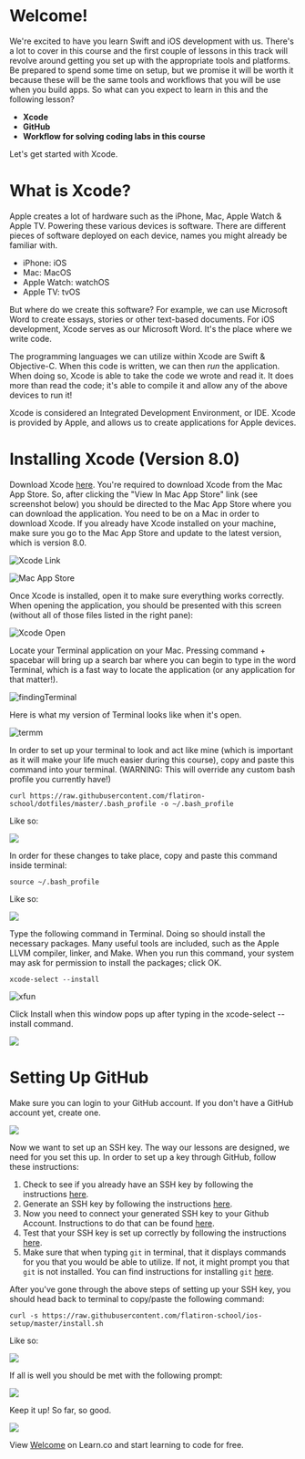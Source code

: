 # Welcome!

We're excited to have you learn Swift and iOS development with us. There's a lot to cover in this course and the first couple of lessons in this track will revolve around getting you set up with the appropriate tools and platforms. Be prepared to spend some time on setup, but we promise it will be worth it because these will be the same tools and workflows that you will be use when you build apps. So what can you expect to learn in this and the following lesson? 

- **Xcode**
- **GitHub**
- **Workflow for solving coding labs in this course**

Let's get started with Xcode. 

# What is Xcode?

Apple creates a lot of hardware such as the iPhone, Mac, Apple Watch & Apple TV. Powering these various devices is software. There are different pieces of software deployed on each device, names you might already be familiar with.

* iPhone: iOS
* Mac: MacOS
* Apple Watch: watchOS
* Apple TV: tvOS

But where do we create this software? For example, we can use Microsoft Word to create essays, stories or other text-based documents. For iOS development, Xcode serves as our Microsoft Word. It's the place where we write code.

The programming languages we can utilize within Xcode are Swift & Objective-C. When this code is written, we can then *run* the application. When doing so, Xcode is able to take the code we wrote and read it. It does more than read the code; it's able to compile it and allow any of the above devices to run it!

Xcode is considered an Integrated Development Environment, or IDE. Xcode is provided by Apple, and allows us to create applications for Apple devices.

# Installing Xcode (Version 8.0)

Download Xcode [here](https://itunes.apple.com/us/app/xcode/id497799835?mt=12). You're required to download Xcode from the Mac App Store. So, after clicking the "View In Mac App Store" link (see screenshot below) you should be directed to the Mac App Store where you can download the application. You need to be on a Mac in order to download Xcode. If you already have Xcode installed on your machine, make sure you go to the Mac App Store and update to the latest version, which is version 8.0.

![Xcode Link](https://s3.amazonaws.com/learn-verified/XcodeWeb.png)

![Mac App Store](https://s3.amazonaws.com/learn-verified/XcodeAppStore.png)


Once Xcode is installed, open it to make sure everything works correctly. When opening the application, you should be presented with this screen (without all of those files listed in the right pane):

![Xcode Open](https://s3.amazonaws.com/learn-verified/XcodeOpen.png)

Locate your Terminal application on your Mac. Pressing command + spacebar will bring up a search bar where you can begin to type in the word Terminal, which is a fast way to locate the application (or any application for that matter!).

![findingTerminal](https://s3.amazonaws.com/learn-verified/XcodeTerminalSearch.png)

Here is what my version of Terminal looks like when it's open.

![termm](https://s3.amazonaws.com/learn-verified/XcodeTerminal1.png)

In order to set up your terminal to look and act like mine (which is important as it will make your life much easier during this course), copy and paste this command into your terminal. (WARNING: This will override any custom bash profile you currently have!)

`curl https://raw.githubusercontent.com/flatiron-school/dotfiles/master/.bash_profile -o ~/.bash_profile`

Like so:

![](https://s3.amazonaws.com/learn-verified/XcodeTerminal2.png)

In order for these changes to take place, copy and paste this command inside terminal:

`source ~/.bash_profile`

Like so:

![](https://s3.amazonaws.com/learn-verified/XcodeBash.png)

Type the following command in Terminal. Doing so should install the necessary packages. Many useful tools are included, such as the Apple LLVM compiler, linker, and Make. When you run this command, your system may ask for permission to install the packages; click OK.  

`xcode-select --install`

![xfun](https://s3.amazonaws.com/learn-verified/XcodeInstallCommand.png)

Click Install when this window pops up after typing in the xcode-select --install command.

![](https://s3.amazonaws.com/learn-verified/XcodePrompt.png)

# Setting Up GitHub

Make sure you can login to your GitHub account. If you don't have a GitHub account yet, create one.

![](https://s3.amazonaws.com/learn-verified/XcodeGithub.png)

Now we want to set up an SSH key. The way our lessons are designed, we need for you set this up. In order to set up a key through GitHub, follow these instructions:

1. Check to see if you already have an SSH key by following the instructions [here](https://help.github.com/articles/checking-for-existing-ssh-keys/).
2. Generate an SSH key by following the instructions [here](https://help.github.com/articles/generating-a-new-ssh-key-and-adding-it-to-the-ssh-agent/).
3. Now you need to connect your generated SSH key to your Github Account. Instructions to do that can be found [here](https://help.github.com/articles/adding-a-new-ssh-key-to-your-github-account/).
4. Test that your SSH key is set up correctly by following the instructions [here](https://help.github.com/articles/testing-your-ssh-connection/).
5. Make sure that when typing `git` in terminal, that it displays commands for you that you would be able to utilize. If not, it might prompt you that `git` is not installed. You can find instructions for installing `git` [here](https://help.github.com/articles/set-up-git/).

After you've gone through the above steps of setting up your SSH key, you should head back to terminal to copy/paste the following command:

`curl -s https://raw.githubusercontent.com/flatiron-school/ios-setup/master/install.sh`

Like so:

![](https://s3.amazonaws.com/learn-verified/XcodeCurl.png)

If all is well you should be met with the following prompt:

![](https://s3.amazonaws.com/learn-verified/XcodeComplete.png)

Keep it up! So far, so good.

![](https://media.giphy.com/media/c5PHIq9sXsV6o/giphy.gif)


<p class='util--hide'>View <a href='https://learn.co/lessons/swift-welcome'>Welcome</a> on Learn.co and start learning to code for free.</p>
